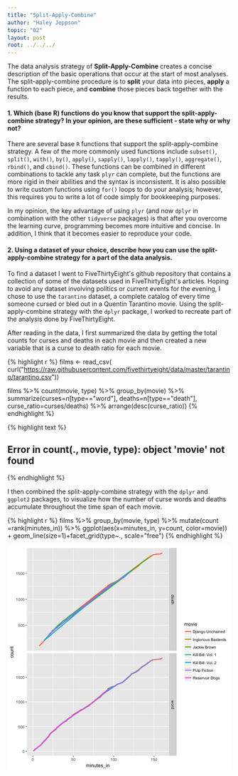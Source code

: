 ```yaml
---
title: "Split-Apply-Combine"
author: "Haley Jeppson"
topic: "02"
layout: post
root: ../../../
---
```

  
    
    
 
The data analysis strategy of **Split-Apply-Combine** creates a concise description of the basic operations that occur at the start of most analyses. The split-apply-combine procedure is to **split** your data into pieces, **apply** a function to each piece, and **combine** those pieces back together with the results. 
  
    
    
#### 1. Which (base R) functions do you know that support the split-apply-combine strategy? In your opinion, are these sufficient - state why or why not?

There are several base `R` functions that support the split-apply-combine strategy. A few of the more commonly used functions include `subset()`, `split()`, `with()`, `by()`, `apply()`, `sapply()`, `lapply()`, `tapply()`, `aggregate()`, `rbind()`, and `cbind()`. These functions can be combined in different combinations to tackle any task `plyr` can complete, but the functions are more rigid in their abilities and the syntax is inconsistent. It is also possible to write custom functions using `for()` loops to do your analysis; however, this requires you to write a lot of code simply for bookkeeping purposes. 

In my opinion, the key advantage of using `plyr` (and now `dplyr` in combination with the other `tidyverse` packages) is that after you overcome the learning curve, programming becomes more intuitive and concise. In addition, I think that it becomes easier to reproduce your code. 

  
    
    

#### 2. Using a dataset of your choice, describe how you can use the split-apply-combine strategy for a part of the data analysis.
  


To find a dataset I went to FiveThirtyEight's github repository that contains a collection of some of the datasets used in FiveThirtyEight's articles. Hoping to avoid any dataset involving politics or current events for the evening, I chose to use the `tarantino` dataset, a complete catalog of every time someone cursed or bled out in a Quentin Tarantino movie. Using the split-apply-combine strategy with the `dplyr` package, I worked to recreate part of the analysis done by FiveThirtyEight. 





After reading in the data, I first summarized the data by getting the total counts for curses and deaths in each movie and then created a new variable that is a curse to death ratio for each movie. 



{% highlight r %}
films <- read_csv( curl("https://raw.githubusercontent.com/fivethirtyeight/data/master/tarantino/tarantino.csv"))

films %>% count(movie, type) %>% group_by(movie) %>% summarize(curses=n[type=="word"], deaths=n[type=="death"], curse_ratio=curses/deaths) %>% arrange(desc(curse_ratio))
{% endhighlight %}



{% highlight text %}
## Error in count(., movie, type): object 'movie' not found
{% endhighlight %}

I then combined the split-apply-combine strategy with the `dplyr` and `ggplot2` packages, to visualize how the number of curse words and deaths accumulate throughout the time span of each movie.


{% highlight r %}
films %>% group_by(movie, type) %>% mutate(count =rank(minutes_in)) %>% ggplot(aes(x=minutes_in, y=count, color=movie)) + geom_line(size=1)+facet_grid(type~., scale="free")
{% endhighlight %}

<img src="../figure/02/JeppsonHaley-unnamed-chunk-3-1.png" title="center" alt="center" style="display: block; margin: auto;" />





